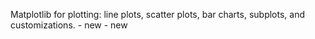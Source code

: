 Matplotlib for plotting: line plots, scatter plots, bar charts, subplots, and customizations. - new - new